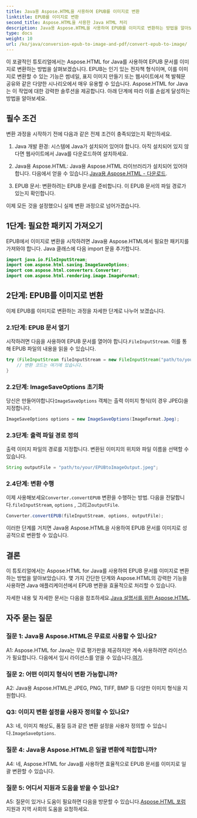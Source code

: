 ```yaml
---
title: Java용 Aspose.HTML을 사용하여 EPUB를 이미지로 변환
linktitle: EPUB를 이미지로 변환
second_title: Aspose.HTML을 사용한 Java HTML 처리
description: Java용 Aspose.HTML을 사용하여 EPUB를 이미지로 변환하는 방법을 알아보세요. 효율적인 변환을 위한 간단한 단계별 가이드입니다.
type: docs
weight: 10
url: /ko/java/conversion-epub-to-image-and-pdf/convert-epub-to-image/
---
```

이 포괄적인 튜토리얼에서는 Aspose.HTML for Java를 사용하여 EPUB 문서를 이미지로 변환하는 방법을 살펴보겠습니다. EPUB는 인기 있는 전자책 형식이며, 이를 이미지로 변환할 수 있는 기능은 썸네일, 표지 이미지 만들기 또는 웹사이트에서 책 발췌문 공유와 같은 다양한 시나리오에서 매우 유용할 수 있습니다. Aspose.HTML for Java는 이 작업에 대한 강력한 솔루션을 제공합니다. 아래 단계에 따라 이를 손쉽게 달성하는 방법을 알아보세요.

## 필수 조건

변환 과정을 시작하기 전에 다음과 같은 전제 조건이 충족되었는지 확인하세요.

1. Java 개발 환경: 시스템에 Java가 설치되어 있어야 합니다. 아직 설치되어 있지 않다면 웹사이트에서 Java를 다운로드하여 설치하세요.

2.  Java용 Aspose.HTML: Java용 Aspose.HTML 라이브러리가 설치되어 있어야 합니다. 다음에서 얻을 수 있습니다.[Java용 Aspose.HTML - 다운로드](https://releases.aspose.com/html/java/).

3. EPUB 문서: 변환하려는 EPUB 문서를 준비합니다. 이 EPUB 문서의 파일 경로가 있는지 확인합니다.

이제 모든 것을 설정했으니 실제 변환 과정으로 넘어가겠습니다.

## 1단계: 필요한 패키지 가져오기

EPUB에서 이미지로 변환을 시작하려면 Java용 Aspose.HTML에서 필요한 패키지를 가져와야 합니다. Java 클래스에 다음 import 문을 추가합니다.

```java
import java.io.FileInputStream;
import com.aspose.html.saving.ImageSaveOptions;
import com.aspose.html.converters.Converter;
import com.aspose.html.rendering.image.ImageFormat;
```

## 2단계: EPUB를 이미지로 변환

이제 EPUB를 이미지로 변환하는 과정을 자세한 단계로 나누어 보겠습니다.

### 2.1단계: EPUB 문서 열기

 시작하려면 다음을 사용하여 EPUB 문서를 열어야 합니다.`FileInputStream`. 이를 통해 EPUB 파일의 내용을 읽을 수 있습니다.

```java
try (FileInputStream fileInputStream = new FileInputStream("path/to/your/input.epub")) {
    // 변환 코드는 여기에 있습니다.
}
```

### 2.2단계: ImageSaveOptions 초기화

 당신은 만들어야합니다`ImageSaveOptions` 객체는 출력 이미지 형식(이 경우 JPEG)을 지정합니다.

```java
ImageSaveOptions options = new ImageSaveOptions(ImageFormat.Jpeg);
```

### 2.3단계: 출력 파일 경로 정의

출력 이미지 파일의 경로를 지정합니다. 변환된 이미지의 위치와 파일 이름을 선택할 수 있습니다.

```java
String outputFile = "path/to/your/EPUBtoImageOutput.jpeg";
```

### 2.4단계: 변환 수행

 이제 사용해보세요`Converter.convertEPUB` 변환을 수행하는 방법. 다음을 전달합니다.`fileInputStream`, `options` , 그리고`outputFile`.

```java
Converter.convertEPUB(fileInputStream, options, outputFile);
```

이러한 단계를 거치면 Java용 Aspose.HTML을 사용하여 EPUB 문서를 이미지로 성공적으로 변환할 수 있습니다.

## 결론

이 튜토리얼에서는 Aspose.HTML for Java를 사용하여 EPUB 문서를 이미지로 변환하는 방법을 알아보았습니다. 몇 가지 간단한 단계와 Aspose.HTML의 강력한 기능을 사용하면 Java 애플리케이션에서 EPUB 변환을 효율적으로 처리할 수 있습니다.

 자세한 내용 및 자세한 문서는 다음을 참조하세요.[Java 설명서를 위한 Aspose.HTML](https://reference.aspose.com/html/java/).

## 자주 묻는 질문

### 질문 1: Java용 Aspose.HTML은 무료로 사용할 수 있나요?

 A1: Aspose.HTML for Java는 무료 평가판을 제공하지만 계속 사용하려면 라이선스가 필요합니다. 다음에서 임시 라이선스를 얻을 수 있습니다.[여기](https://purchase.aspose.com/temporary-license/).

### 질문 2: 어떤 이미지 형식이 변환 가능합니까?

A2: Java용 Aspose.HTML은 JPEG, PNG, TIFF, BMP 등 다양한 이미지 형식을 지원합니다.

### Q3: 이미지 변환 설정을 사용자 정의할 수 있나요?

 A3: 네, 이미지 해상도, 품질 등과 같은 변환 설정을 사용자 정의할 수 있습니다.`ImageSaveOptions`.

### 질문 4: Java용 Aspose.HTML은 일괄 변환에 적합합니까?

A4: 네, Aspose.HTML for Java를 사용하면 효율적으로 EPUB 문서를 이미지로 일괄 변환할 수 있습니다.

### 질문 5: 어디서 지원과 도움을 받을 수 있나요?

 A5: 질문이 있거나 도움이 필요하면 다음을 방문할 수 있습니다.[Aspose.HTML 포럼](https://forum.aspose.com/) 지원과 지역 사회의 도움을 요청하세요.